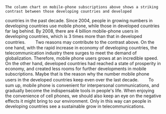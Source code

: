     The column chart on mobile-phone subscriptions above shows a striking  contrast between those developing countries and developed 
 countries in the past decade. Since 2004, people in growing numbers in developing countries use mobile phone, while those in developed countries 
 far lag behind. By 2008, there are 4 billion mobile-phone users in developing countries, which is 3 times more than that in developed 
 countries.
　　Two reasons may contribute to the contrast above. On the one hand, with the rapid increase in economy of developing countries, 
  the telecommunication industry there surges to meet the demand of globalization. Therefore, mobile phone users grows at an incredible 
  speed. On the other hand, developed countries had reached a state of prosperity in economy, and created less rooms for further 
  developments in mobile subscriptions. Maybe that is the reason why the number mobile phone users in the developed countries keep 
  even over the last decade.
　　To sum up, mobile phone is convenient for interpersonal communications, and gradually become the indispensable tools in people's life.
  When enjoying the convenience of cell phones, we should also keep an eye on the negative effects it might bring to our environment. 
  Only in this way can people in developing countries see a sustainable grow in telecommunications.

